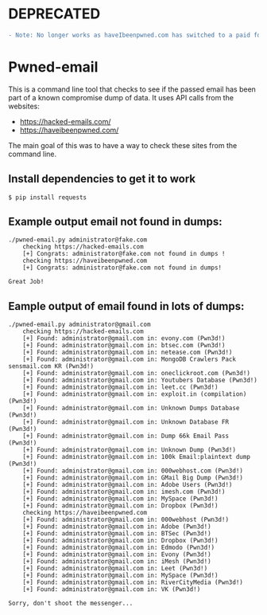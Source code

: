 # DEPRECATED

```diff
- Note: No longer works as haveIbeenpwned.com has switched to a paid for service. -
```

# Pwned-email

This is a command line tool that checks to see if the passed email has been part of a known compromise dump of data. It uses API calls from the websites:
- https://hacked-emails.com/
- https://haveibeenpwned.com/

The main goal of this was to have a way to check these sites from the command line.

## Install dependencies to get it to work
```
$ pip install requests
```

## Example output email not found in dumps:

```
./pwned-email.py administrator@fake.com
    checking https://hacked-emails.com
	[+] Congrats: administrator@fake.com not found in dumps !
    checking https://haveibeenpwned.com
	[+] Congrats: administrator@fake.com not found in dumps!

Great Job!

```

## Eample output of email found in lots of dumps:
```
./pwned-email.py administrator@gmail.com
    checking https://hacked-emails.com
	[+] Found: administrator@gmail.com in: evony.com (Pwn3d!)
	[+] Found: administrator@gmail.com in: btsec.com (Pwn3d!)
	[+] Found: administrator@gmail.com in: netease.com (Pwn3d!)
	[+] Found: administrator@gmail.com in: MongoDB Crawlers Pack sensmail.com KR (Pwn3d!)
	[+] Found: administrator@gmail.com in: oneclickroot.com (Pwn3d!)
	[+] Found: administrator@gmail.com in: Youtubers Database (Pwn3d!)
	[+] Found: administrator@gmail.com in: leet.cc (Pwn3d!)
	[+] Found: administrator@gmail.com in: exploit.in (compilation) (Pwn3d!)
	[+] Found: administrator@gmail.com in: Unknown Dumps Database (Pwn3d!)
	[+] Found: administrator@gmail.com in: Unknown Database FR (Pwn3d!)
	[+] Found: administrator@gmail.com in: Dump 66k Email Pass (Pwn3d!)
	[+] Found: administrator@gmail.com in: Unknown Dump (Pwn3d!)
	[+] Found: administrator@gmail.com in: 100k Email:plaintext dump (Pwn3d!)
	[+] Found: administrator@gmail.com in: 000webhost.com (Pwn3d!)
	[+] Found: administrator@gmail.com in: GMail Big Dump (Pwn3d!)
	[+] Found: administrator@gmail.com in: Adobe Users (Pwn3d!)
	[+] Found: administrator@gmail.com in: imesh.com (Pwn3d!)
	[+] Found: administrator@gmail.com in: MySpace (Pwn3d!)
	[+] Found: administrator@gmail.com in: Dropbox (Pwn3d!)
    checking https://haveibeenpwned.com
	[+] Found: administrator@gmail.com in: 000webhost (Pwn3d!)
	[+] Found: administrator@gmail.com in: Adobe (Pwn3d!)
	[+] Found: administrator@gmail.com in: BTSec (Pwn3d!)
	[+] Found: administrator@gmail.com in: Dropbox (Pwn3d!)
	[+] Found: administrator@gmail.com in: Edmodo (Pwn3d!)
	[+] Found: administrator@gmail.com in: Evony (Pwn3d!)
	[+] Found: administrator@gmail.com in: iMesh (Pwn3d!)
	[+] Found: administrator@gmail.com in: Leet (Pwn3d!)
	[+] Found: administrator@gmail.com in: MySpace (Pwn3d!)
	[+] Found: administrator@gmail.com in: RiverCityMedia (Pwn3d!)
	[+] Found: administrator@gmail.com in: VK (Pwn3d!)

Sorry, don't shoot the messenger...
```
